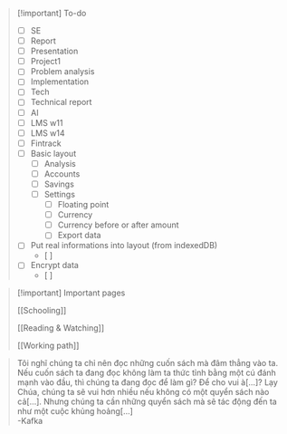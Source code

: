 > [!important] To-do
> - [ ]  SE
> 	- [ ]  Report
> 	- [ ]  Presentation
> - [ ]  Project1
> 	- [ ]  Problem analysis
> 	- [ ]  Implementation
> - [ ]  Tech
> 	- [ ]  Technical report
> - [ ]  AI 
> 	- [ ]  LMS w11
> 	- [ ]  LMS w14
> - [ ]  Fintrack
> 	- [ ]  Basic layout
> 		- [ ]  Analysis 
> 		- [ ]  Accounts
> 		- [ ]  Savings
> 		- [ ]  Settings
> 			- [ ]  Floating point
> 			- [ ]  Currency
> 			- [ ]  Currency before or after amount
> 			- [ ]  Export data
> 	- [ ]  Put real informations into layout (from indexedDB)
> 		- [ ] 
> 	- [ ]  Encrypt data
> 		- [ ]  




> [!important]  Important pages
> 
> [[Schooling]]
> 
> [[Reading & Watching]]
> 
> [[Working path]]


> Tôi nghĩ chúng ta chỉ nên đọc những cuốn sách mà đâm thẳng vào ta. Nếu cuốn sách ta đang đọc không làm ta thức tỉnh bằng một cú đánh mạnh vào đầu, thì chúng ta đang đọc để làm gì? Để cho vui à[…]? Lạy Chúa, chúng ta sẽ vui hơn nhiều nếu không có một quyển sách nào cả[…]. Nhưng chúng ta cần những quyển sách mà sẽ tác động đến ta như một cuộc khủng hoảng[…]  
> -Kafka